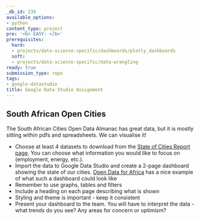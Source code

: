```yaml
---
_db_id: 239
available_options:
- python
content_type: project
pre: '<b> EASY: </b>'
prerequisites:
  hard:
  - projects/data-science-specific/dashboards/plotly_dashboards
  soft:
  - projects/data-science-specific/data-wrangling
ready: true
submission_type: repo
tags:
- google-datastudio
title: Google Data Studio Assignment
---
```


## South African Open Cities

The South African Cities Open Data Almanac has great data, but it is mostly sitting within pdfs and spreadsheets. We can visualise it!

- Choose at least 4 datasets to download from the [State of Cities Report page](http://scoda.opendata.durban/dataset/state-of-cities-report-data-2016). You can choose what information you would like to focus on (employment, energy, etc.).
- Import the data to Google Data Studio and create a 2-page dashboard showing the state of our cities. [Open Data for Africa](http://dataportal.opendataforafrica.org/ymbqap/south-africa-at-a-glance) has a nice example of what such a dashboard could look like
- Remember to use graphs, tables and filters
- Include a heading on each page describing what is shown
- Styling and theme is important - keep it consistent
- Present your dashboard to the team. You will have to interpret the data - what trends do you see? Any areas for concern or optimism?